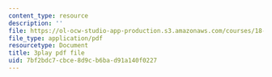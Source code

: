 ```yaml
---
content_type: resource
description: ''
file: https://ol-ocw-studio-app-production.s3.amazonaws.com/courses/18-065-matrix-methods-in-data-analysis-signal-processing-and-machine-learning-spring-2018/7bf2bdc7cbce8d9cb6bad91a140f0227_k3AiUhwHQ28.pdf
file_type: application/pdf
resourcetype: Document
title: 3play pdf file
uid: 7bf2bdc7-cbce-8d9c-b6ba-d91a140f0227
---
```

